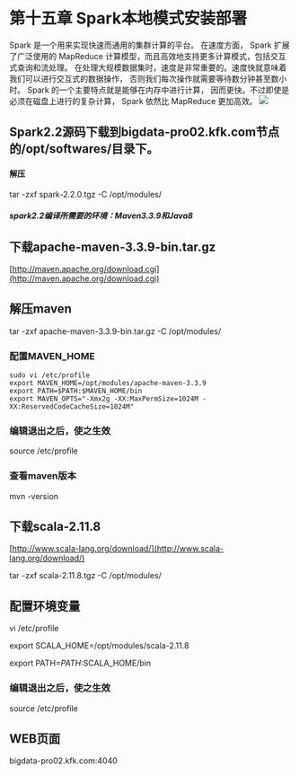 # 第十五章 Spark本地模式安装部署
Spark 是一个用来实现快速而通用的集群计算的平台。
在速度方面， Spark 扩展了广泛使用的 MapReduce 计算模型，而且高效地支持更多计算模式，包括交互式查询和流处理。 在处理大规模数据集时，速度是非常重要的。速度快就意味着我们可以进行交互式的数据操作， 否则我们每次操作就需要等待数分钟甚至数小时。
Spark 的一个主要特点就是能够在内存中进行计算， 因而更快。不过即使是必须在磁盘上进行的复杂计算， Spark 依然比 MapReduce 更加高效。
![](https://img-blog.csdnimg.cn/20200518115709679.png?x-oss-process=image/watermark,type_ZmFuZ3poZW5naGVpdGk,shadow_10,text_aHR0cHM6Ly9ibG9nLmNzZG4ubmV0L3dlaXhpbl80NDQwODY5MA==,size_16,color_FFFFFF,t_70)
## Spark2.2源码下载到bigdata-pro02.kfk.com节点的/opt/softwares/目录下。
#### 解压

tar -zxf spark-2.2.0.tgz -C /opt/modules/
##### spark2.2编译所需要的环境：Maven3.3.9和Java8

## 下载apache-maven-3.3.9-bin.tar.gz

[http://maven.apache.org/download.cgi](http://maven.apache.org/download.cgi)
## 解压maven
tar -zxf apache-maven-3.3.9-bin.tar.gz -C /opt/modules/

### 配置MAVEN_HOME
    sudo vi /etc/profile
	export MAVEN_HOME=/opt/modules/apache-maven-3.3.9
	export PATH=$PATH:$MAVEN_HOME/bin
	export MAVEN_OPTS="-Xmx2g -XX:MaxPermSize=1024M -XX:ReservedCodeCacheSize=1024M"
### 编辑退出之后，使之生效
source /etc/profile
### 查看maven版本
mvn -version
## 下载scala-2.11.8
[http://www.scala-lang.org/download/](http://www.scala-lang.org/download/)

tar -zxf scala-2.11.8.tgz -C /opt/modules/
## 配置环境变量
vi /etc/profile

export SCALA_HOME=/opt/modules/scala-2.11.8

export PATH=$PATH:$SCALA_HOME/bin
### 编辑退出之后，使之生效
source /etc/profile
## WEB页面
bigdata-pro02.kfk.com:4040






